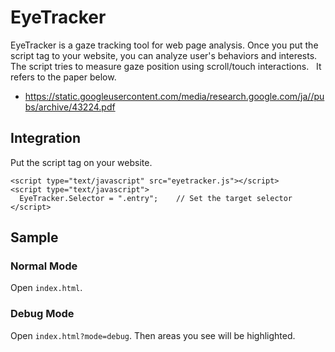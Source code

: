 # EyeTracker
EyeTracker is a gaze tracking tool for web page analysis. Once you put the script tag to your website, you can analyze user's behaviors and interests.  
The script tries to measure gaze position using scroll/touch interactions.  
It refers to the paper below.
- https://static.googleusercontent.com/media/research.google.com/ja//pubs/archive/43224.pdf

## Integration
Put the script tag on your website.
```
<script type="text/javascript" src="eyetracker.js"></script>
<script type="text/javascript">
  EyeTracker.Selector = ".entry";    // Set the target selector
</script>
```

## Sample
### Normal Mode
Open `index.html`.

### Debug Mode
Open `index.html?mode=debug`. Then areas you see will be highlighted.

